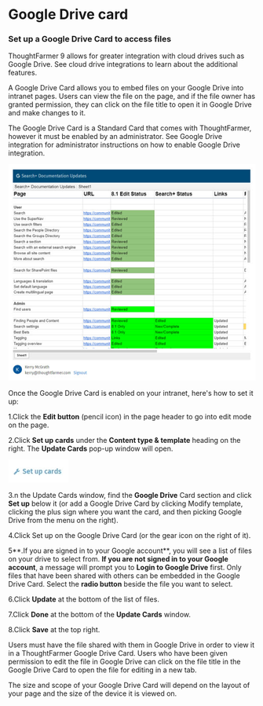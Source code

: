 # Google Drive card

### Set up a Google Drive Card to access files

ThoughtFarmer 9 allows for greater integration with cloud drives such as Google Drive. See cloud drive integrations to learn about the additional features.  
  
A Google Drive Card allows you to embed files on your Google Drive into intranet pages. Users can view the file on the page, and if the file owner has granted permission, they can click on the file title to open it in Google Drive and make changes to it.  
  
The Google Drive Card is a Standard Card that comes with ThoughtFarmer, however it must be enabled by an administrator. See Google Drive integration for administrator instructions on how to enable Google Drive integration.

![](../../../.gitbook/assets/1%20%2875%29.jpg)



Once the Google Drive Card is enabled on your intranet, here's how to set it up:  
 

1.Click the **Edit button** \(pencil icon\) in the page header to go into edit mode on the page.

2.Click **Set up cards** under the **Content type & template** heading on the right. The **Update Cards** pop-up window will open.

![](../../../.gitbook/assets/2%20%2872%29.jpg)



3.n the Update Cards window, find the **Google Drive** Card section and click **Set up** below it \(or add a Google Drive Card by clicking Modify template, clicking the plus sign where you want the card, and then picking Google Drive from the menu on the right\).

4.Click Set up on the Google Drive Card \(or the gear icon on the right of it\).

5**.If you are signed in to your Google account**, you will see a list of files on your drive to select from. **If you are not signed in to your Google account**, a message will prompt you to **Login to Google Drive** first. Only files that have been shared with others can be embedded in the Google Drive Card. Select the **radio button** beside the file you want to select.

6.Click **Update** at the bottom of the list of files.

7.Click **Done** at the bottom of the **Update Cards** window.

8.Click **Save** at the top right.

  
Users must have the file shared with them in Google Drive in order to view it in a ThoughtFarmer Google Drive Card. Users who have been given permission to edit the file in Google Drive can click on the file title in the Google Drive Card to open the file for editing in a new tab.  
  
The size and scope of your Google Drive Card will depend on the layout of your page and the size of the device it is viewed on.  
 

